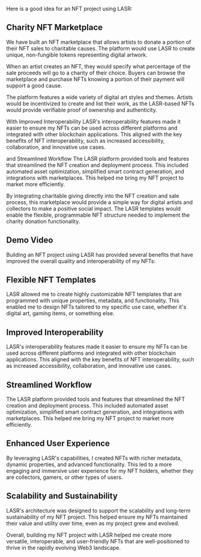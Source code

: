 Here is a good idea for an NFT project using LASR:

## Charity NFT Marketplace

We have built an NFT marketplace that allows artists to donate a portion of their NFT sales to charitable causes. The platform would use LASR to create unique, non-fungible tokens representing digital artwork. 

When an artist creates an NFT, they would specify what percentage of the sale proceeds will go to a charity of their choice. Buyers can browse the marketplace and purchase NFTs knowing a portion of their payment will support a good cause.

The platform features a wide variety of digital art styles and themes. Artists would be incentivized to create and list their work, as the LASR-based NFTs would provide verifiable proof of ownership and authenticity.

With Improved Interoperability
LASR's interoperability features made it easier to ensure my NFTs can be used across different platforms and integrated with other blockchain applications. This aligned with the key benefits of NFT interoperability, such as increased accessibility, collaboration, and innovative use cases.

and Streamlined Workflow
The LASR platform provided tools and features that streamlined the NFT creation and deployment process. This included automated asset optimization, simplified smart contract generation, and integrations with marketplaces. This helped me bring my NFT project to market more efficiently.

By integrating charitable giving directly into the NFT creation and sale process, this marketplace would provide a simple way for digital artists and collectors to make a positive social impact. The LASR templates would enable the flexible, programmable NFT structure needed to implement the charity donation functionality.

## Demo Video

Building an NFT project using LASR has provided several benefits that have improved the overall quality and interoperability of my NFTs:

## Flexible NFT Templates
LASR allowed me to create highly customizable NFT templates that are programmed with unique properties, metadata, and functionality. This enabled me to design NFTs tailored to my specific use case, whether it's digital art, gaming items, or something else.

## Improved Interoperability
LASR's interoperability features made it easier to ensure my NFTs can be used across different platforms and integrated with other blockchain applications. This aligned with the key benefits of NFT interoperability, such as increased accessibility, collaboration, and innovative use cases.

## Streamlined Workflow
The LASR platform provided tools and features that streamlined the NFT creation and deployment process. This included automated asset optimization, simplified smart contract generation, and integrations with marketplaces. This helped me bring my NFT project to market more efficiently.

## Enhanced User Experience
By leveraging LASR's capabilities, I created NFTs with richer metadata, dynamic properties, and advanced functionality. This led to a more engaging and immersive user experience for my NFT holders, whether they are collectors, gamers, or other types of users.

## Scalability and Sustainability
LASR's architecture was designed to support the scalability and long-term sustainability of my NFT project. This helped ensure my NFTs maintained their value and utility over time, even as my project grew and evolved.

Overall, building my NFT project with LASR helped me create more versatile, interoperable, and user-friendly NFTs that are well-positioned to thrive in the rapidly evolving Web3 landscape.
